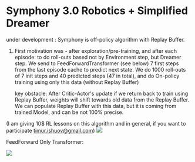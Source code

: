 # Symphony 3.0 Robotics + Simplified Dreamer

under development :
Symphony is off-policy algorithm with Replay Buffer.

1) First motivation was - after exploration/pre-training, and after each episode:
   to do roll-outs based not by Environment step, but Dreamer step. We send to FeedForwardTransformer (see below) 7 first steps from the last episode cache to predict next state.
   We do 1000 roll-outs of 7 init steps and 40 predicted steps (47 in total), and do On-policy training using only this data (without Replay Buffer)

   key obstacle: After Critic-Actor's update if we return back to train using Replay Buffer, weights will shift towards old data from the Replay Buffer.
   We can populate Replay Buffer with this data, but it is coming from trained Model, and can be not 100% precise.

(I am giving 10$ RL lessons on this algorithm and in general, if you want to participate timur.ishuov@gmail.com)
[<img src="https://github.com/timurgepard/Simphony/assets/13238473/7fcb2907-0741-4aa9-9b7c-5da7b25bc330">](https://www.youtube.com/watch?v=_lIypdb3eHs)





FeedForward Only Transformer:


[<img src="https://github.com/timurgepard/Simphony/assets/13238473/849ec01d-13b4-4fb6-9efd-b6bcb97bb553">](https://www.youtube.com/watch?v=7VNAL4YQEqs)


